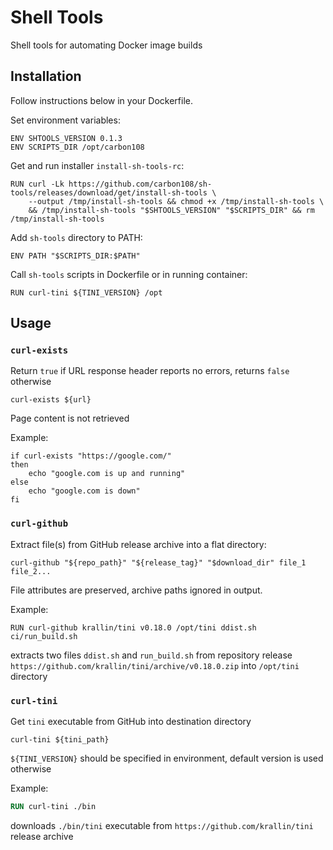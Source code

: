 # Shell Tools

Shell tools for automating Docker image builds

## Installation

Follow instructions below in your Dockerfile.

Set environment variables:

    ENV SHTOOLS_VERSION 0.1.3
    ENV SCRIPTS_DIR /opt/carbon108    

Get and run installer `install-sh-tools-rc`:

    RUN curl -Lk https://github.com/carbon108/sh-tools/releases/download/get/install-sh-tools \
        --output /tmp/install-sh-tools && chmod +x /tmp/install-sh-tools \
        && /tmp/install-sh-tools "$SHTOOLS_VERSION" "$SCRIPTS_DIR" && rm /tmp/install-sh-tools     

Add `sh-tools` directory to PATH:

    ENV PATH "$SCRIPTS_DIR:$PATH"  

Call `sh-tools` scripts in Dockerfile or in running container:

    RUN curl-tini ${TINI_VERSION} /opt  

## Usage

### `curl-exists`

Return `true` if URL response header reports no errors, returns `false` otherwise 

    curl-exists ${url}

Page content is not retrieved

Example:

    if curl-exists "https://google.com/"
    then
        echo "google.com is up and running"
    else
        echo "google.com is down"
    fi

### `curl-github`

Extract file(s) from GitHub release archive into a flat directory:

    curl-github "${repo_path}" "${release_tag}" "$download_dir" file_1 file_2...

File attributes are preserved, archive paths ignored in output.
     
Example: 
 
    RUN curl-github krallin/tini v0.18.0 /opt/tini ddist.sh ci/run_build.sh 
 
extracts two files `ddist.sh` and `run_build.sh` from repository release 
`https://github.com/krallin/tini/archive/v0.18.0.zip` into `/opt/tini` directory
 
### `curl-tini`

Get `tini` executable from GitHub into destination directory
    
    curl-tini ${tini_path}
    
`${TINI_VERSION}` should be specified in environment, default version is used otherwise
    
Example: 

```dockerfile
RUN curl-tini ./bin
```
    
downloads `./bin/tini` executable from `https://github.com/krallin/tini` release archive       

